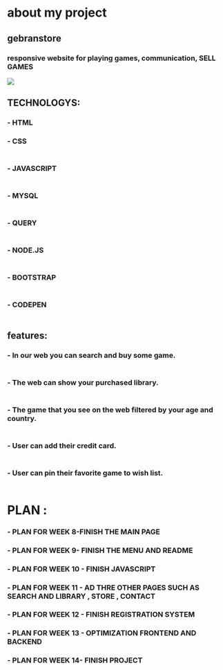 # about my project
## gebranstore
 
 
 ### responsive website for playing games, communication, SELL GAMES 
  <img src="https://images.launchbox-app.com/9670ad95-016c-42a2-af83-6e679a890ba2.png">
 
## TECHNOLOGYS:
### - HTML
 ### - **CSS**<br></br>
 ### - **JAVASCRIPT**<br></br>
 ### - **MYSQL**<br></br>
 ### - **QUERY**<br></br>
 ### - **NODE.JS**<br></br>
 ### - **BOOTSTRAP**<br></br>
 ### - **CODEPEN**<br></br>


 ## features:
 
### - **In our web you can search and buy some game.**<br></br>

###  - **The web can show your purchased library.**<br></br>

###  - **The game that you see on the web filtered by your age and country.**<br></br>

### - **User can add their credit card.**<br></br>

### - **User can pin their favorite game to wish list.**<br></br>

# PLAN :
### - PLAN FOR WEEK 8-FINISH THE MAIN PAGE
### - PLAN FOR WEEK 9- FINISH THE MENU AND README
### - PLAN FOR WEEK 10 - FINISH JAVASCRIPT
### - PLAN FOR WEEK 11 - AD THRE OTHER PAGES SUCH AS SEARCH AND LIBRARY , STORE , CONTACT
### - PLAN FOR WEEK 12 - FINISH REGISTRATION SYSTEM
### - PLAN FOR WEEK 13 - OPTIMIZATION FRONTEND AND BACKEND
### - PLAN FOR WEEK 14- FINISH PROJECT
